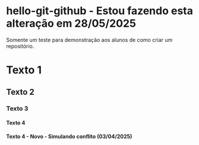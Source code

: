 # hello-git-github - Estou fazendo esta alteração em 28/05/2025
Somente um teste para demonstração aos alunos de como criar um repositório.

# Texto 1
## Texto 2
### Texto 3
#### Texto 4
#### Texto 4 - Novo - Simulando conflito (03/04/2025)
